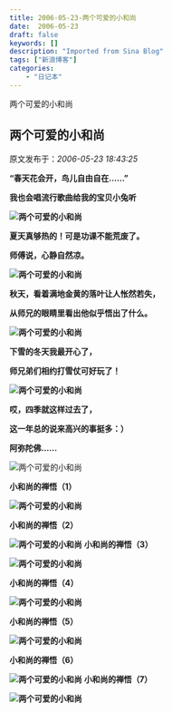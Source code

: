 ```yaml
---
title: 2006-05-23-两个可爱的小和尚
date:  2006-05-23
draft: false
keywords: []
description: "Imported from Sina Blog"
tags: ["新浪博客"]
categories: 
    - "日记本"
---
```

两个可爱的小和尚
## 两个可爱的小和尚

 原文发布于：*2006-05-23 18:43:25*

**“春天花会开，鸟儿自由自在……”**

**我也会唱流行歌曲给我的宝贝小兔听**

**![两个可爱的小和尚](http&#58;//images.qianlong.com/mmsource/image/2003-7-22/nanatp159.jpg)**

**夏天真够热的！可是功课不能荒废了。**

**师傅说，心静自然凉。**

**![两个可爱的小和尚](http&#58;//images.qianlong.com/mmsource/image/2003-7-22/nanatp162.jpg)**

**秋天，看着满地金黄的落叶让人怅然若失，**

**从师兄的眼睛里看出他似乎悟出了什么。**

**![两个可爱的小和尚](http&#58;//images.qianlong.com/mmsource/image/2003-7-22/nanatp161.jpg)**

**下雪的冬天我最开心了，**

**师兄弟们相约打雪仗可好玩了！**

**![两个可爱的小和尚](http&#58;//images.qianlong.com/mmsource/image/2003-7-22/nanatp160.jpg)**

**哎，四季就这样过去了，**

**这一年总的说来高兴的事挺多：）**

**阿弥陀佛……**

![两个可爱的小和尚](http&#58;//images.qianlong.com/mmsource/image/2003-7-22/nanatp158.jpg)

**小和尚的禅悟（1）**

**![两个可爱的小和尚](http&#58;//www.showse.com/upload/20040620/200462321554417103.jpg)**

**小和尚的禅悟（2）**

**![两个可爱的小和尚](http&#58;//www.showse.com/upload/20040620/200462321562583889.jpg)**
**小和尚的禅悟（3）**

**![两个可爱的小和尚](http&#58;//www.showse.com/upload/20040620/200462321565738971.jpg)**

**小和尚的禅悟（4）**

**![两个可爱的小和尚](http&#58;//www.showse.com/upload/20040620/200462321575314629.jpg)**

**小和尚的禅悟（5）**

**![两个可爱的小和尚](http&#58;//www.showse.com/upload/20040620/200462321582093711.jpg)**

**小和尚的禅悟（6）**

**![两个可爱的小和尚](http&#58;//www.showse.com/upload/20040620/20046232159413008.jpg)**
**小和尚的禅悟（7）**

**![两个可爱的小和尚](http&#58;//www.showse.com/upload/20040620/200462321592393216.jpg)** 


